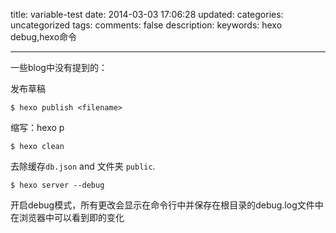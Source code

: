title: variable-test
date: 2014-03-03 17:06:28
updated: 
categories: uncategorized
tags:
comments: false
description: 
keywords: hexo debug,hexo命令

---
一些blog中没有提到的：

发布草稿
```
$ hexo publish <filename>
```
缩写：hexo p


```
$ hexo clean
```
去除缓存`db.json` and 文件夹 `public`.
```
$ hexo server --debug
```
开启debug模式，所有更改会显示在命令行中并保存在根目录的debug.log文件中
在浏览器中可以看到即的变化
